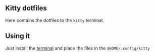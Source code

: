 Kitty dotfiles
---

Here contains the dotfiles to the `kitty` terminal.

Using it
---
Just install the [terminal](https://sw.kovidgoyal.net/kitty/binary/) and place the files in the `$HOME/.config/kitty`
